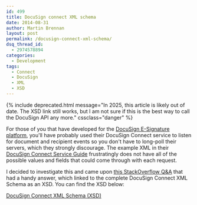 ```yaml
---
id: 499
title: DocuSign connect XML schema
date: 2014-08-31
author: Martin Brennan
layout: post
permalink: /docusign-connect-xml-schema/
dsq_thread_id:
  - 2974578894
categories:
  - Development
tags:
  - Connect
  - DocuSign
  - XML
  - XSD
---
```


{% include deprecated.html message="In 2025, this article is likely out of date. The XSD link still works, but I am not sure if this is the best way to call the DocuSign API any more." cssclass="danger" %}

For those of you that have developed for the [DocuSign E-Signature platform](https://www.docusign.com), you'll have probably used their DocuSign Connect service to listen for document and recipient events so you don't have to long-poll their servers, which they strongly discourage. The example XML in their [DocuSign Connect Service Guide](https://www.docusign.com/sites/default/files/DocuSign_Connect_Service_Guide.pdf) frustratingly does not have all of the possible values and fields that could come through with each request.

I decided to investigate this and came upon [this StackOverflow Q&A](http://stackoverflow.com/questions/24653205/connect-docusign-xsd "StackOverflow") that had a handy answer, which linked to the complete DocuSign Connect XML Schema as an XSD. You can find the XSD below:

[DocuSign Connect XML Schema (XSD)](https://www.docusign.net/api/3.0/schema/dsx.xsd)